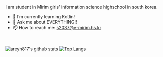 I am student in Mirim girls' information science highschool in south korea.
- 🌱 I’m currently learning Kotlin!
- 💬 Ask me about EVERYTHING!!
- 📫 How to reach me: s2037@e-mirim.hs.kr 


<br>
<!--<img align="center" src="https://github-readme-stats.vercel.app/api?username=areyh817&count_private=true&theme=buefy&hide=contribs&custom_title=My+Github+Stats"/>

<!--####  :muscle: Skills

###### Platforms & Languages
<img src="https://img.shields.io/badge/java-007396?style=flat-square&logo=java&logoColor=white"/> <img src="https://img.shields.io/badge/c-A8B9CC?style=flat-square&logo=c&logoColor=white"/>
<img src="https://img.shields.io/badge/c++-00599C?style=flat-square&logo=c%2B%2B&logoColor=white"/></a> 
<img src="https://img.shields.io/badge/Dart-0175C2?style=flat-square&logo=Dart&logoColor=white"/>
<img src="https://img.shields.io/badge/Kotlin-0095D5?style=flat-square&logo=Kotlin&logoColor=white"/>
<img src="https://img.shields.io/badge/Android-3DDC84?style=flat-square&logo=Android&logoColor=white"/><br>
<img src="https://img.shields.io/badge/HTML5-E34F26?style=flat-square&logo=HTML5&logoColor=white"/>
<img src="https://img.shields.io/badge/CSS3-1572B6?style=flat-square&logo=CSS3&logoColor=white"/>
<img src="https://img.shields.io/badge/JavaScript-F7DF1E?style=flat-square&logo=JavaScript&logoColor=white"/>
<img src="https://img.shields.io/badge/PHP-777BB4?style=flat-square&logo=PHP&logoColor=white"/>
<img src="https://img.shields.io/badge/MySQL-4479A1?style=flat-square&logo=MySQL&logoColor=white"/>
<br>
###### Tools
<img src="https://img.shields.io/badge/Android Studio-3DDC84?style=flat-square&logo=Android Studio&logoColor=white"/> <img src="https://img.shields.io/badge/Visual Studio-5C2D91?style=flat-square&logo=Visual Studio&logoColor=white"/>
<img src="https://img.shields.io/badge/Visual Studio Code-007ACC?style=flat-square&logo=Visual Studio Code&logoColor=white"/>
<img src="https://img.shields.io/badge/Eclipse IDE-2C2255?style=flat-square&logo=Eclipse IDE&logoColor=white"/><br>
<br>
<br>-->


![areyh817's github stats](https://github-readme-stats.vercel.app/api?username=areyh817&show_icons=true)
[![Top Langs](https://github-readme-stats.vercel.app/api/top-langs/?username=areyh817&layout=compact)](https://github.com/areyh817/github-readme-stats)


<!--#### My Web PortFolio
###### [WebProject](https://areyh817.github.io/MyWebSite/main.html)-->
<!--)-->

